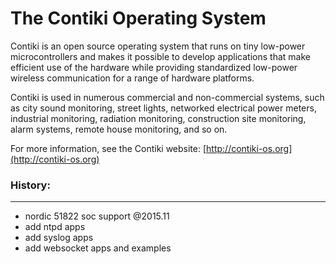 The Contiki Operating System
============================


Contiki is an open source operating system that runs on tiny low-power
microcontrollers and makes it possible to develop applications that
make efficient use of the hardware while providing standardized
low-power wireless communication for a range of hardware platforms.

Contiki is used in numerous commercial and non-commercial systems,
such as city sound monitoring, street lights, networked electrical
power meters, industrial monitoring, radiation monitoring,
construction site monitoring, alarm systems, remote house monitoring,
and so on.

For more information, see the Contiki website: [http://contiki-os.org](http://contiki-os.org)







### History:
----

* nordic 51822 soc support @2015.11
* add ntpd apps
* add syslog apps
* add websocket apps and examples